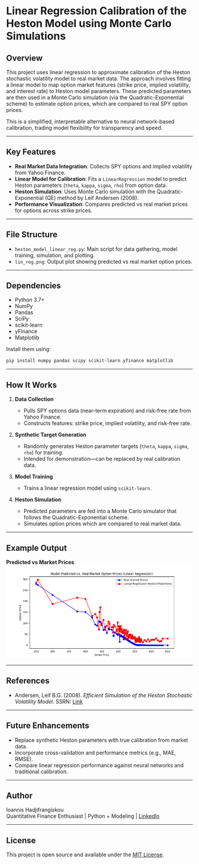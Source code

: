 
# Linear Regression Calibration of the Heston Model using Monte Carlo Simulations

## Overview

This project uses linear regression to approximate calibration of the Heston stochastic volatility model to real market data. The approach involves fitting a linear model to map option market features (strike price, implied volatility, and interest rate) to Heston model parameters. These predicted parameters are then used in a Monte Carlo simulation (via the Quadratic-Exponential scheme) to estimate option prices, which are compared to real SPY option prices.

This is a simplified, interpretable alternative to neural network-based calibration, trading model flexibility for transparency and speed.

---

## Key Features

-  **Real Market Data Integration**: Collects SPY options and implied volatility from Yahoo Finance.
-  **Linear Model for Calibration**: Fits a `LinearRegression` model to predict Heston parameters (`theta`, `kappa`, `sigma`, `rho`) from option data.
-  **Heston Simulation**: Uses Monte Carlo simulation with the Quadratic-Exponential (QE) method by Leif Andersen (2008).
-  **Performance Visualization**: Compares predicted vs real market prices for options across strike prices.

---

## File Structure

- `heston_model_linear_reg.py`: Main script for data gathering, model training, simulation, and plotting.
- `lin_reg.png`: Output plot showing predicted vs real market option prices.

---

## Dependencies

- Python 3.7+
- NumPy
- Pandas
- SciPy
- scikit-learn
- yFinance
- Matplotlib

Install them using:

```bash
pip install numpy pandas scipy scikit-learn yfinance matplotlib
```

---

## How It Works

1. **Data Collection**
   - Pulls SPY options data (near-term expiration) and risk-free rate from Yahoo Finance.
   - Constructs features: strike price, implied volatility, and risk-free rate.

2. **Synthetic Target Generation**
   - Randomly generates Heston parameter targets (`theta`, `kappa`, `sigma`, `rho`) for training.
   - Intended for demonstration—can be replaced by real calibration data.

3. **Model Training**
   - Trains a linear regression model using `scikit-learn`.

4. **Heston Simulation**
   - Predicted parameters are fed into a Monte Carlo simulator that follows the Quadratic-Exponential scheme.
   - Simulates option prices which are compared to real market data.

---

## Example Output

**Predicted vs Market Prices**  
![Predicted vs Market](lin_reg.png)

---

## References

- Andersen, Leif B.G. (2008). *Efficient Simulation of the Heston Stochastic Volatility Model*. SSRN: [Link](https://papers.ssrn.com/sol3/papers.cfm?abstract_id=946405)

---

## Future Enhancements

- Replace synthetic Heston parameters with true calibration from market data.
- Incorporate cross-validation and performance metrics (e.g., MAE, RMSE).
- Compare linear regression performance against neural networks and traditional calibration.

---

## Author

Ioannis Hadjifrangiskou  
Quantitative Finance Enthusiast | Python + Modeling | [LinkedIn](https://www.linkedin.com/in/ioannis-hadjifrangiskou-b32302340/)

---

## License

This project is open source and available under the [MIT License](LICENSE).
